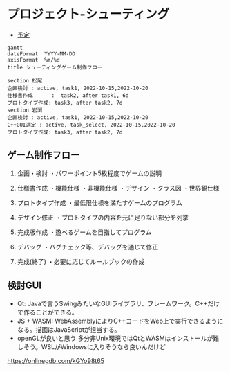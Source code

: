 # プロジェクト-シューティング

- [予定](#予定)
```mermaid
gantt
dateFormat  YYYY-MM-DD
axisFormat  %m/%d
title シューティングゲーム制作フロー

section 松尾
企画検討 : active, task1, 2022-10-15,2022-10-20
仕様書作成      :  task2, after task1, 6d
プロトタイプ作成: task3, after task2, 7d 
section 岩渕
企画検討 : active, task1, 2022-10-15,2022-10-20
C++GUI選定 : active, task_select, 2022-10-15,2022-10-20
プロトタイプ作成: task3, after task2, 7d 
```
## ゲーム制作フロー
1. 企画・検討
・パワーポイント5枚程度でゲームの説明

2. 仕様書作成
・機能仕様
・非機能仕様
・デザイン
・クラス図
・世界観仕様

3. プロトタイプ作成
・最低限仕様を満たすゲームのプログラム

4. デザイン修正
・プロトタイプの内容を元に足りない部分を列挙

5. 完成版作成
・遊べるゲームを目指してプログラム

6. デバッグ
・バグチェック等、デバッグを通じて修正

7. 完成(終了)
・必要に応じてルールブックの作成

## 検討GUI
* Qt: Javaで言うSwingみたいなGUIライブラリ、フレームワーク。C++だけで作ることができる。
* JS + WASM: WebAssemblyによりC++コードをWeb上で実行できるようになる。描画はJavaScriptが担当する。
* openGLが良いと思う
多分非Unix環境ではQtとWASMはインストールが難しそう。WSLがWindowsに入りそうなら良いんだけど

https://onlinegdb.com/kGYo98t65

